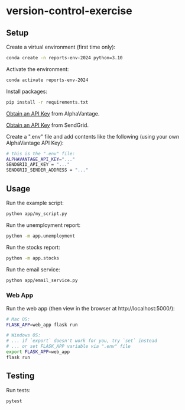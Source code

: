 # version-control-exercise

## Setup

Create a virtual environment (first time only):

```sh
conda create -n reports-env-2024 python=3.10
```

Activate the environment:

```sh
conda activate reports-env-2024
```

Install packages:

```sh
pip install -r requirements.txt
```

[Obtain an API Key](https://www.alphavantage.co/support/#api-key) from AlphaVantage.

[Obtain an API Key](https://sendgrid.com/en-us/solutions/email-api) from SendGrid.

Create a ".env" file and add contents like the following (using your own AlphaVantage API Key):

```sh
# this is the ".env" file:
ALPHAVANTAGE_API_KEY="..."
SENDGRID_API_KEY = "..."
SENDGRID_SENDER_ADDRESS = "..."
```


## Usage

Run the example script:

```sh
python app/my_script.py
```

Run the unemployment report:

```sh
python -m app.unemployment
```

Run the stocks report:

```sh
python -m app.stocks
```

Run the email service:

```sh
python app/email_service.py
```

### Web App
Run the web app (then view in the browser at http://localhost:5000/):

```sh
# Mac OS:
FLASK_APP=web_app flask run

# Windows OS:
# ... if `export` doesn't work for you, try `set` instead
# ... or set FLASK_APP variable via ".env" file
export FLASK_APP=web_app
flask run
```


## Testing

Run tests:

```sh
pytest
```